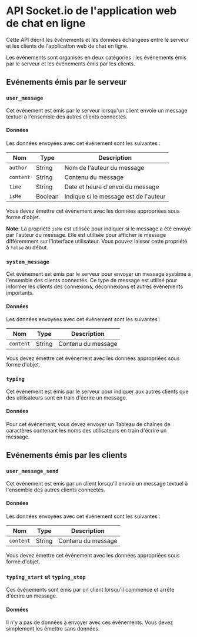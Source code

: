 # API Socket.io de l'application web de chat en ligne

Cette API décrit les événements et les données échangées entre le serveur et les clients de l'application web de chat en ligne.

Les événements sont organisés en deux catégories : les événements émis par le serveur et les événements émis par les clients.

## Evénements émis par le serveur

### `user_message`

Cet événement est émis par le serveur lorsqu'un client envoie un message textuel à l'ensemble des autres clients connectés.


#### Données

Les données envoyées avec cet événement sont les suivantes :

| Nom       | Type    | Description                           |
| --------- | ------- | ------------------------------------- |
| `author`  | String  | Nom de l'auteur du message            |
| `content` | String  | Contenu du message                    |
| `time`    | String  | Date et heure d'envoi du message      |
| `isMe`    | Boolean | Indique si le message est de l'auteur |

Vous devez émettre cet événement avec les données appropriées sous forme d'objet.

**Note**: La propriété `isMe` est utilisée pour indiquer si le message a été envoyé par l'auteur du message. Elle est utilisée pour afficher le message différemment sur l'interface utilisateur. Vous pouvez laisser cette propriété à `false` au début.

### `system_message`

Cet événement est émis par le serveur pour envoyer un message système à l'ensemble des clients connectés. Ce type de message est utilisé pour informer les clients des connexions, déconnexions et autres événements importants.

#### Données

Les données envoyées avec cet événement sont les suivantes :

| Nom       | Type    | Description                           |
| --------- | ------- | ------------------------------------- |
| `content` | String  | Contenu du message                    |

Vous devez émettre cet événement avec les données appropriées sous forme d'objet.

### `typing`

Cet événement est émis par le serveur pour indiquer aux autres clients que des utilisateurs sont en train d'écrire un message.

#### Données

Pour cet événement, vous devez envoyer un Tableau de chaînes de caractères contenant les noms des utilisateurs en train d'écrire un message.


## Evénements émis par les clients

### `user_message_send`

Cet événement est émis par un client lorsqu'il envoie un message textuel à l'ensemble des autres clients connectés.

#### Données

Les données envoyées avec cet événement sont les suivantes :

| Nom       | Type    | Description                           |
| --------- | ------- | ------------------------------------- |
| `content` | String  | Contenu du message                    |

Vous devez émettre cet événement avec les données appropriées sous forme d'objet.

### `typing_start` et `typing_stop`

Ces événements sont émis par un client lorsqu'il commence et arrête d'écrire un message.

#### Données

Il n'y a pas de données à envoyer avec ces événements. Vous devez simplement les émettre sans données.